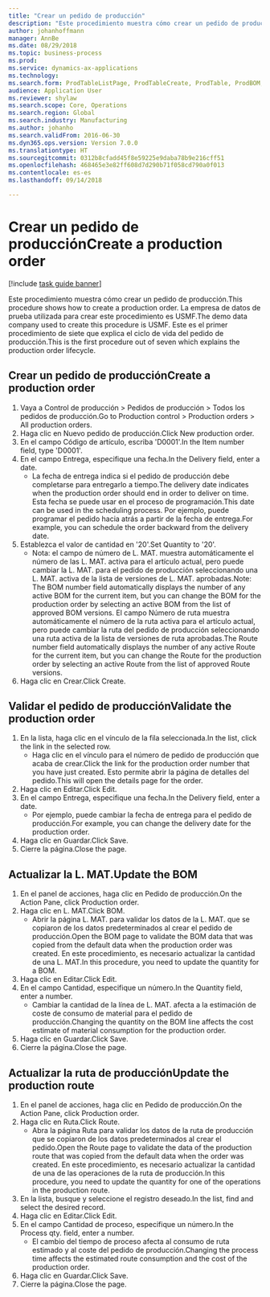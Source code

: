 ```yaml
--- 
title: "Crear un pedido de producción"
description: "Este procedimiento muestra cómo crear un pedido de producción."
author: johanhoffmann
manager: AnnBe
ms.date: 08/29/2018
ms.topic: business-process
ms.prod: 
ms.service: dynamics-ax-applications
ms.technology: 
ms.search.form: ProdTableListPage, ProdTableCreate, ProdTable, ProdBOM, ProdRoute
audience: Application User
ms.reviewer: shylaw
ms.search.scope: Core, Operations
ms.search.region: Global
ms.search.industry: Manufacturing
ms.author: johanho
ms.search.validFrom: 2016-06-30
ms.dyn365.ops.version: Version 7.0.0
ms.translationtype: HT
ms.sourcegitcommit: 0312b8cfadd45f8e59225e9daba78b9e216cff51
ms.openlocfilehash: 468465e3e82ff608d7d290b71f058cd790a0f013
ms.contentlocale: es-es
ms.lasthandoff: 09/14/2018

---
```

# <a name="create-a-production-order"></a><span data-ttu-id="fdba3-103">Crear un pedido de producción</span><span class="sxs-lookup"><span data-stu-id="fdba3-103">Create a production order</span></span>

[!include [task guide banner](../../includes/task-guide-banner.md)]

<span data-ttu-id="fdba3-104">Este procedimiento muestra cómo crear un pedido de producción.</span><span class="sxs-lookup"><span data-stu-id="fdba3-104">This procedure shows how to create a production order.</span></span> <span data-ttu-id="fdba3-105">La empresa de datos de prueba utilizada para crear este procedimiento es USMF.</span><span class="sxs-lookup"><span data-stu-id="fdba3-105">The demo data company used to create this procedure is USMF.</span></span> <span data-ttu-id="fdba3-106">Este es el primer procedimiento de siete que explica el ciclo de vida del pedido de producción.</span><span class="sxs-lookup"><span data-stu-id="fdba3-106">This is the first procedure out of seven which explains the production order lifecycle.</span></span>


## <a name="create-a-production-order"></a><span data-ttu-id="fdba3-107">Crear un pedido de producción</span><span class="sxs-lookup"><span data-stu-id="fdba3-107">Create a production order</span></span>
1. <span data-ttu-id="fdba3-108">Vaya a Control de producción > Pedidos de producción > Todos los pedidos de producción.</span><span class="sxs-lookup"><span data-stu-id="fdba3-108">Go to Production control > Production orders > All production orders.</span></span>
2. <span data-ttu-id="fdba3-109">Haga clic en Nuevo pedido de producción.</span><span class="sxs-lookup"><span data-stu-id="fdba3-109">Click New production order.</span></span>
3. <span data-ttu-id="fdba3-110">En el campo Código de artículo, escriba 'D0001'.</span><span class="sxs-lookup"><span data-stu-id="fdba3-110">In the Item number field, type 'D0001'.</span></span>
4. <span data-ttu-id="fdba3-111">En el campo Entrega, especifique una fecha.</span><span class="sxs-lookup"><span data-stu-id="fdba3-111">In the Delivery field, enter a date.</span></span>
    * <span data-ttu-id="fdba3-112">La fecha de entrega indica si el pedido de producción debe completarse para entregarlo a tiempo.</span><span class="sxs-lookup"><span data-stu-id="fdba3-112">The delivery date indicates when the production order should end in order to deliver on time.</span></span> <span data-ttu-id="fdba3-113">Esta fecha se puede usar en el proceso de programación.</span><span class="sxs-lookup"><span data-stu-id="fdba3-113">This date can be used in the scheduling process.</span></span> <span data-ttu-id="fdba3-114">Por ejemplo, puede programar el pedido hacia atrás a partir de la fecha de entrega.</span><span class="sxs-lookup"><span data-stu-id="fdba3-114">For example, you can schedule the order backward from the delivery date.</span></span>  
5. <span data-ttu-id="fdba3-115">Establezca el valor de cantidad en '20'.</span><span class="sxs-lookup"><span data-stu-id="fdba3-115">Set Quantity to '20'.</span></span>
    * <span data-ttu-id="fdba3-116">Nota: el campo de número de L. MAT. muestra automáticamente el número de las L. MAT. activa para el artículo actual, pero puede cambiar la L. MAT. para el pedido de producción seleccionando una L. MAT. activa de la lista de versiones de L. MAT. aprobadas.</span><span class="sxs-lookup"><span data-stu-id="fdba3-116">Note: The BOM number field automatically displays the number of any active BOM for the current item, but you can change the BOM for the production order by selecting an active BOM from the list of approved BOM versions.</span></span>    <span data-ttu-id="fdba3-117">El campo Número de ruta muestra automáticamente el número de la ruta activa para el artículo actual, pero puede cambiar la ruta del pedido de producción seleccionando una ruta activa de la lista de versiones de ruta aprobadas.</span><span class="sxs-lookup"><span data-stu-id="fdba3-117">The Route number field automatically displays the number of any active Route for the current item, but you can change the Route for the production order by selecting an active Route from the list of approved Route versions.</span></span>  
6. <span data-ttu-id="fdba3-118">Haga clic en Crear.</span><span class="sxs-lookup"><span data-stu-id="fdba3-118">Click Create.</span></span>

## <a name="validate-the-production-order"></a><span data-ttu-id="fdba3-119">Validar el pedido de producción</span><span class="sxs-lookup"><span data-stu-id="fdba3-119">Validate the production order</span></span>
1. <span data-ttu-id="fdba3-120">En la lista, haga clic en el vínculo de la fila seleccionada.</span><span class="sxs-lookup"><span data-stu-id="fdba3-120">In the list, click the link in the selected row.</span></span>
    * <span data-ttu-id="fdba3-121">Haga clic en el vínculo para el número de pedido de producción que acaba de crear.</span><span class="sxs-lookup"><span data-stu-id="fdba3-121">Click the link for the production order number that you have just created.</span></span> <span data-ttu-id="fdba3-122">Esto permite abrir la página de detalles del pedido.</span><span class="sxs-lookup"><span data-stu-id="fdba3-122">This will open the details page for the order.</span></span>  
2. <span data-ttu-id="fdba3-123">Haga clic en Editar.</span><span class="sxs-lookup"><span data-stu-id="fdba3-123">Click Edit.</span></span>
3. <span data-ttu-id="fdba3-124">En el campo Entrega, especifique una fecha.</span><span class="sxs-lookup"><span data-stu-id="fdba3-124">In the Delivery field, enter a date.</span></span>
    * <span data-ttu-id="fdba3-125">Por ejemplo, puede cambiar la fecha de entrega para el pedido de producción.</span><span class="sxs-lookup"><span data-stu-id="fdba3-125">For example, you can change the delivery date for the production order.</span></span>  
4. <span data-ttu-id="fdba3-126">Haga clic en Guardar.</span><span class="sxs-lookup"><span data-stu-id="fdba3-126">Click Save.</span></span>
5. <span data-ttu-id="fdba3-127">Cierre la página.</span><span class="sxs-lookup"><span data-stu-id="fdba3-127">Close the page.</span></span>

## <a name="update-the-bom"></a><span data-ttu-id="fdba3-128">Actualizar la L. MAT.</span><span class="sxs-lookup"><span data-stu-id="fdba3-128">Update the BOM</span></span>
1. <span data-ttu-id="fdba3-129">En el panel de acciones, haga clic en Pedido de producción.</span><span class="sxs-lookup"><span data-stu-id="fdba3-129">On the Action Pane, click Production order.</span></span>
2. <span data-ttu-id="fdba3-130">Haga clic en L. MAT.</span><span class="sxs-lookup"><span data-stu-id="fdba3-130">Click BOM.</span></span>
    * <span data-ttu-id="fdba3-131">Abrir la página L. MAT. para validar los datos de la L. MAT. que se copiaron de los datos predeterminados al crear el pedido de producción.</span><span class="sxs-lookup"><span data-stu-id="fdba3-131">Open the BOM page to validate the BOM data that was copied from the default data when the production order was created.</span></span> <span data-ttu-id="fdba3-132">En este procedimiento, es necesario actualizar la cantidad de una L. MAT.</span><span class="sxs-lookup"><span data-stu-id="fdba3-132">In this procedure, you need to update the quantity for a BOM.</span></span>  
3. <span data-ttu-id="fdba3-133">Haga clic en Editar.</span><span class="sxs-lookup"><span data-stu-id="fdba3-133">Click Edit.</span></span>
4. <span data-ttu-id="fdba3-134">En el campo Cantidad, especifique un número.</span><span class="sxs-lookup"><span data-stu-id="fdba3-134">In the Quantity field, enter a number.</span></span>
    * <span data-ttu-id="fdba3-135">Cambiar la cantidad de la línea de L. MAT. afecta a la estimación de coste de consumo de material para el pedido de producción.</span><span class="sxs-lookup"><span data-stu-id="fdba3-135">Changing the quantity on the BOM line affects the cost estimate of material consumption for the production order.</span></span>  
5. <span data-ttu-id="fdba3-136">Haga clic en Guardar.</span><span class="sxs-lookup"><span data-stu-id="fdba3-136">Click Save.</span></span>
6. <span data-ttu-id="fdba3-137">Cierre la página.</span><span class="sxs-lookup"><span data-stu-id="fdba3-137">Close the page.</span></span>

## <a name="update-the-production-route"></a><span data-ttu-id="fdba3-138">Actualizar la ruta de producción</span><span class="sxs-lookup"><span data-stu-id="fdba3-138">Update the production route</span></span>
1. <span data-ttu-id="fdba3-139">En el panel de acciones, haga clic en Pedido de producción.</span><span class="sxs-lookup"><span data-stu-id="fdba3-139">On the Action Pane, click Production order.</span></span>
2. <span data-ttu-id="fdba3-140">Haga clic en Ruta.</span><span class="sxs-lookup"><span data-stu-id="fdba3-140">Click Route.</span></span>
    * <span data-ttu-id="fdba3-141">Abra la página Ruta para validar los datos de la ruta de producción que se copiaron de los datos predeterminados al crear el pedido.</span><span class="sxs-lookup"><span data-stu-id="fdba3-141">Open the Route page to validate the data of the production route that was copied from the default data when the order was created.</span></span> <span data-ttu-id="fdba3-142">En este procedimiento, es necesario actualizar la cantidad de una de las operaciones de la ruta de producción.</span><span class="sxs-lookup"><span data-stu-id="fdba3-142">In this procedure, you need to update the quantity for one of the operations in the production route.</span></span>  
3. <span data-ttu-id="fdba3-143">En la lista, busque y seleccione el registro deseado.</span><span class="sxs-lookup"><span data-stu-id="fdba3-143">In the list, find and select the desired record.</span></span>
4. <span data-ttu-id="fdba3-144">Haga clic en Editar.</span><span class="sxs-lookup"><span data-stu-id="fdba3-144">Click Edit.</span></span>
5. <span data-ttu-id="fdba3-145">En el campo Cantidad de proceso, especifique un número.</span><span class="sxs-lookup"><span data-stu-id="fdba3-145">In the Process qty. field, enter a number.</span></span>
    * <span data-ttu-id="fdba3-146">El cambio del tiempo de proceso afecta al consumo de ruta estimado y al coste del pedido de producción.</span><span class="sxs-lookup"><span data-stu-id="fdba3-146">Changing the process time affects the estimated route consumption and the cost of the production order.</span></span>  
6. <span data-ttu-id="fdba3-147">Haga clic en Guardar.</span><span class="sxs-lookup"><span data-stu-id="fdba3-147">Click Save.</span></span>
7. <span data-ttu-id="fdba3-148">Cierre la página.</span><span class="sxs-lookup"><span data-stu-id="fdba3-148">Close the page.</span></span>


